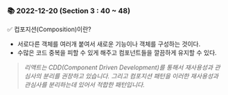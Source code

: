 ### 📚 2022-12-20 (Section 3 : 40 ~ 48)
✅ 컵포지션(Composition)이란? <br/>
- 서로다른 객체를 여러개 붙여서 새로운 기능이나 객체를 구성하는 것이다.
- 수많은 코드 중복을 피할 수 있게 해주고 컴포넌트들을 깔끔하게 유지할 수 있다.

> _리액트는 CDD(Component Driven Development)를 통해서 재사용성과 관심사의 분리를 권장하고 있습니다. 그리고 컴포지션 패턴을 이러한 재사용성과 관심사를 분리하는데 있어서 적합한 패턴입니다._